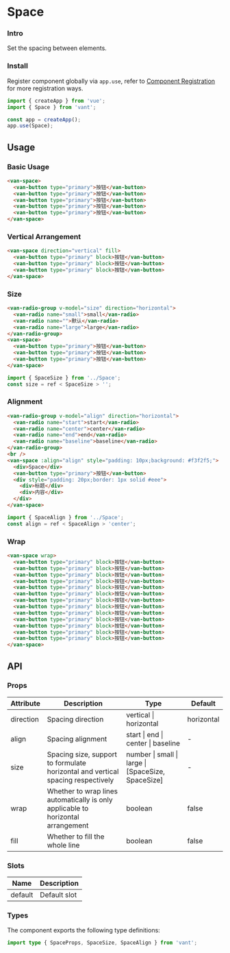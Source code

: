 # Space

### Intro

Set the spacing between elements.

### Install

Register component globally via `app.use`, refer to [Component Registration](#/en-US/advanced-usage#zu-jian-zhu-ce) for more registration ways.

```js
import { createApp } from 'vue';
import { Space } from 'vant';

const app = createApp();
app.use(Space);
```

## Usage

### Basic Usage

```html
<van-space>
  <van-button type="primary">按钮</van-button>
  <van-button type="primary">按钮</van-button>
  <van-button type="primary">按钮</van-button>
  <van-button type="primary">按钮</van-button>
  <van-button type="primary">按钮</van-button>
</van-space>
```

### Vertical Arrangement

```html
<van-space direction="vertical" fill>
  <van-button type="primary" block>按钮</van-button>
  <van-button type="primary" block>按钮</van-button>
  <van-button type="primary" block>按钮</van-button>
</van-space>
```

### Size

```html
<van-radio-group v-model="size" direction="horizontal">
  <van-radio name="small">small</van-radio>
  <van-radio name="">默认</van-radio>
  <van-radio name="large">large</van-radio>
</van-radio-group>
<van-space>
  <van-button type="primary">按钮</van-button>
  <van-button type="primary">按钮</van-button>
  <van-button type="primary">按钮</van-button>
</van-space>
```

```js
import { SpaceSize } from '../Space';
const size = ref < SpaceSize > '';
```

### Alignment

```html
<van-radio-group v-model="align" direction="horizontal">
  <van-radio name="start">start</van-radio>
  <van-radio name="center">center</van-radio>
  <van-radio name="end">end</van-radio>
  <van-radio name="baseline">baseline</van-radio>
</van-radio-group>
<br />
<van-space :align="align" style="padding: 10px;background: #f3f2f5;">
  <div>Space</div>
  <van-button type="primary">按钮</van-button>
  <div style="padding: 20px;border: 1px solid #eee">
    <div>标题</div>
    <div>内容</div>
  </div>
</van-space>
```

```js
import { SpaceAlign } from '../Space';
const align = ref < SpaceAlign > 'center';
```

### Wrap

```html
<van-space wrap>
  <van-button type="primary" block>按钮</van-button>
  <van-button type="primary" block>按钮</van-button>
  <van-button type="primary" block>按钮</van-button>
  <van-button type="primary" block>按钮</van-button>
  <van-button type="primary" block>按钮</van-button>
  <van-button type="primary" block>按钮</van-button>
  <van-button type="primary" block>按钮</van-button>
  <van-button type="primary" block>按钮</van-button>
  <van-button type="primary" block>按钮</van-button>
  <van-button type="primary" block>按钮</van-button>
  <van-button type="primary" block>按钮</van-button>
  <van-button type="primary" block>按钮</van-button>
  <van-button type="primary" block>按钮</van-button>
</van-space>
```

## API

### Props

| Attribute | Description | Type | Default |
| --- | --- | --- | --- |
| direction | Spacing direction | vertical \| horizontal | horizontal |
| align | Spacing alignment | start \| end \| center \| baseline | - |
| size | Spacing size, support to formulate horizontal and vertical spacing respectively | number \| small \| large \| [SpaceSize, SpaceSize] | - |
| wrap | Whether to wrap lines automatically is only applicable to horizontal arrangement | boolean | false |
| fill | Whether to fill the whole line | boolean | false |

### Slots

| Name    | Description  |
| ------- | ------------ |
| default | Default slot |

### Types

The component exports the following type definitions:

```ts
import type { SpaceProps, SpaceSize, SpaceAlign } from 'vant';
```
